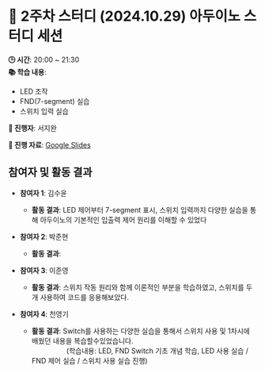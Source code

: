 # 📑 2주차 스터디 (2024.10.29) 아두이노 스터디 세션

**🕒 시간**: 20:00 ~ 21:30  
**📚 학습 내용**:  
- LED 조작
- FND(7-segment) 실습
- 스위치 입력 실습

**👤 진행자**: 서지완

**🔗 진행 자료**: [Google Slides](https://docs.google.com/presentation/d/1lMGuA_AcIPnddhlvkw_0gEd9UMkqu812Me5dVn-K4WQ/edit?usp=sharing)

## 참여자 및 활동 결과

- **참여자 1**: 김수윤  
  - **활동 결과**: LED 제어부터 7-segment 표시, 스위치 입력까지 다양한 실습을 통해 아두이노의 기본적인 입출력 제어 원리를 이해할 수 있었다

- **참여자 2**: 박준현  
  - **활동 결과**: 

- **참여자 3**: 이준영  
  - **활동 결과**: 스위치 작동 원리와 함께 이론적인 부분을 학습하였고, 스위치를 두 개 사용하여 코드를 응용해보았다.

- **참여자 4**: 천영기  
  - **활동 결과**: Switch를 사용하는 다양한 실습을 통해서 스위치 사용 및 1차시에 배웠던 내용을 복습할수있었습니다.  
     (학습내용: LED, FND Switch 기초 개념 학습, LED 사용 실습 / FND 제어 실습 / 스위치 사용 실습 진행)
    
